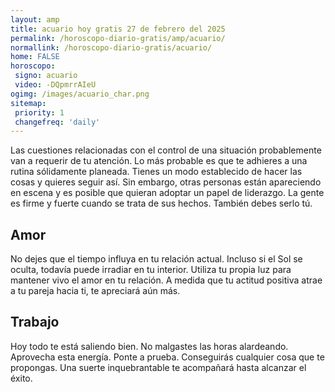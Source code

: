 ```yaml
---
layout: amp
title: acuario hoy gratis 27 de febrero del 2025 
permalink: /horoscopo-diario-gratis/amp/acuario/
normallink: /horoscopo-diario-gratis/acuario/
home: FALSE
horoscopo:
 signo: acuario
 video: -DQpmrrAIeU
ogimg: /images/acuario_char.png
sitemap:
 priority: 1
 changefreq: 'daily'
---
```



Las cuestiones relacionadas con el control de una situación probablemente van a requerir de tu atención. Lo más probable es que te adhieres a una rutina sólidamente planeada. Tienes un modo establecido de hacer las cosas y quieres seguir así. Sin embargo, otras personas están apareciendo en escena y es posible que quieran adoptar un papel de liderazgo. La gente es firme y fuerte cuando se trata de sus hechos. También debes serlo tú.

## Amor

No dejes que el tiempo influya en tu relación actual. Incluso si el Sol se oculta, todavía puede irradiar en tu interior. Utiliza tu propia luz para mantener vivo el amor en tu relación. A medida que tu actitud positiva atrae a tu pareja hacia ti, te apreciará aún más.

## Trabajo

Hoy todo te está saliendo bien. No malgastes las horas alardeando. Aprovecha esta energía. Ponte a prueba. Conseguirás cualquier cosa que te propongas. Una suerte inquebrantable te acompañará hasta alcanzar el éxito.